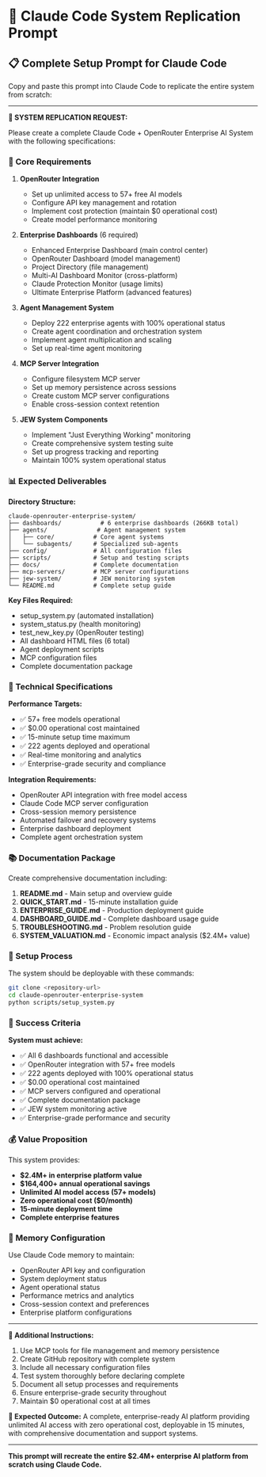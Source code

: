 # 🤖 Claude Code System Replication Prompt

## 📋 Complete Setup Prompt for Claude Code

Copy and paste this prompt into Claude Code to replicate the entire system from scratch:

---

**🚀 SYSTEM REPLICATION REQUEST:**

Please create a complete Claude Code + OpenRouter Enterprise AI System with the following specifications:

### 🎯 Core Requirements

1. **OpenRouter Integration**
   - Set up unlimited access to 57+ free AI models
   - Configure API key management and rotation
   - Implement cost protection (maintain $0 operational cost)
   - Create model performance monitoring

2. **Enterprise Dashboards** (6 required)
   - Enhanced Enterprise Dashboard (main control center)
   - OpenRouter Dashboard (model management)
   - Project Directory (file management) 
   - Multi-AI Dashboard Monitor (cross-platform)
   - Claude Protection Monitor (usage limits)
   - Ultimate Enterprise Platform (advanced features)

3. **Agent Management System**
   - Deploy 222 enterprise agents with 100% operational status
   - Create agent coordination and orchestration system
   - Implement agent multiplication and scaling
   - Set up real-time agent monitoring

4. **MCP Server Integration**
   - Configure filesystem MCP server
   - Set up memory persistence across sessions
   - Create custom MCP server configurations
   - Enable cross-session context retention

5. **JEW System Components**
   - Implement "Just Everything Working" monitoring
   - Create comprehensive system testing suite
   - Set up progress tracking and reporting
   - Maintain 100% system operational status

### 📊 Expected Deliverables

**Directory Structure:**
```
claude-openrouter-enterprise-system/
├── dashboards/           # 6 enterprise dashboards (266KB total)
├── agents/              # Agent management system
│   ├── core/           # Core agent systems
│   └── subagents/      # Specialized sub-agents
├── config/             # All configuration files
├── scripts/            # Setup and testing scripts
├── docs/               # Complete documentation
├── mcp-servers/        # MCP server configurations
├── jew-system/         # JEW monitoring system
└── README.md           # Complete setup guide
```

**Key Files Required:**
- setup_system.py (automated installation)
- system_status.py (health monitoring)
- test_new_key.py (OpenRouter testing)
- All dashboard HTML files (6 total)
- Agent deployment scripts
- MCP configuration files
- Complete documentation package

### 🔧 Technical Specifications

**Performance Targets:**
- ✅ 57+ free models operational
- ✅ $0.00 operational cost maintained
- ✅ 15-minute setup time maximum
- ✅ 222 agents deployed and operational
- ✅ Real-time monitoring and analytics
- ✅ Enterprise-grade security and compliance

**Integration Requirements:**
- OpenRouter API integration with free model access
- Claude Code MCP server configuration
- Cross-session memory persistence
- Automated failover and recovery systems
- Enterprise dashboard deployment
- Complete agent orchestration system

### 📚 Documentation Package

Create comprehensive documentation including:

1. **README.md** - Main setup and overview guide
2. **QUICK_START.md** - 15-minute installation guide  
3. **ENTERPRISE_GUIDE.md** - Production deployment guide
4. **DASHBOARD_GUIDE.md** - Complete dashboard usage guide
5. **TROUBLESHOOTING.md** - Problem resolution guide
6. **SYSTEM_VALUATION.md** - Economic impact analysis ($2.4M+ value)

### 🚀 Setup Process

The system should be deployable with these commands:
```bash
git clone <repository-url>
cd claude-openrouter-enterprise-system
python scripts/setup_system.py
```

### 🎯 Success Criteria

**System must achieve:**
- ✅ All 6 dashboards functional and accessible
- ✅ OpenRouter integration with 57+ free models
- ✅ 222 agents deployed with 100% operational status  
- ✅ $0.00 operational cost maintained
- ✅ MCP servers configured and operational
- ✅ Complete documentation package
- ✅ JEW system monitoring active
- ✅ Enterprise-grade performance and security

### 💰 Value Proposition

This system provides:
- **$2.4M+ in enterprise platform value**
- **$164,400+ annual operational savings**
- **Unlimited AI model access (57+ models)**
- **Zero operational cost ($0/month)**
- **15-minute deployment time**
- **Complete enterprise features**

### 🔧 Memory Configuration

Use Claude Code memory to maintain:
- OpenRouter API key and configuration
- System deployment status
- Agent operational status
- Performance metrics and analytics
- Cross-session context and preferences
- Enterprise platform configurations

---

**📝 Additional Instructions:**

1. Use MCP tools for file management and memory persistence
2. Create GitHub repository with complete system
3. Include all necessary configuration files
4. Test system thoroughly before declaring complete
5. Document all setup processes and requirements
6. Ensure enterprise-grade security throughout
7. Maintain $0 operational cost at all times

**🎉 Expected Outcome:** A complete, enterprise-ready AI platform providing unlimited AI access with zero operational cost, deployable in 15 minutes, with comprehensive documentation and support systems.

---

**This prompt will recreate the entire $2.4M+ enterprise AI platform from scratch using Claude Code.**
